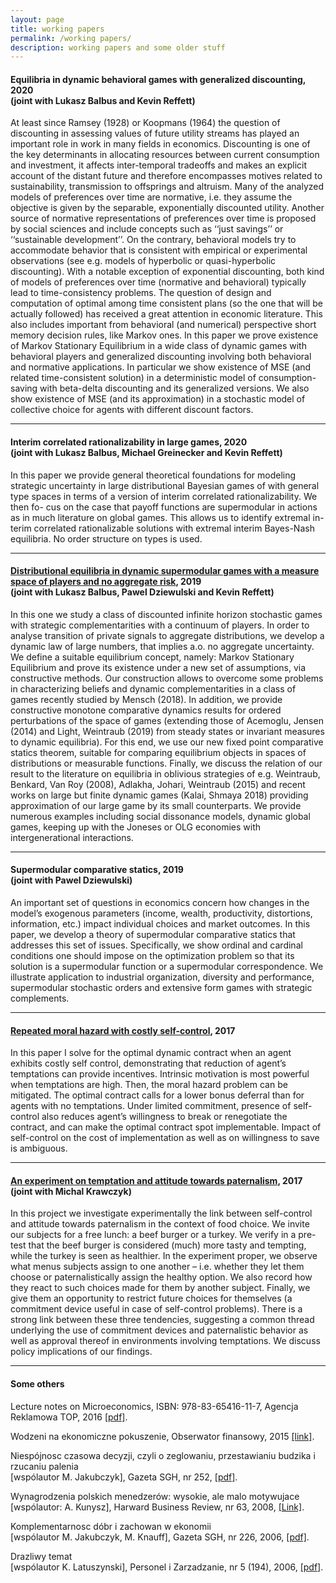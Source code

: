 ```yaml
---
layout: page
title: working papers
permalink: /working papers/
description: working papers and some older stuff
---
```


<h4 id="equilibria-in-dynamic-behavioral-games-with-generalized-discounting-2020--joint-with-lukasz-balbus-and-kevin-reffett">Equilibria in dynamic behavioral games with generalized discounting, 2020 <br /> (joint with Lukasz Balbus and Kevin Reffett)</h4>

<p>At least since Ramsey (1928) or Koopmans (1964) the question of discounting in assessing values of future utility streams has played an important role in work in many fields in economics. 
Discounting is one of the key determinants in allocating resources between current consumption and investment, it affects inter-temporal tradeoffs and makes an explicit account of the distant future and therefore encompasses motives related to sustainability, transmission to offsprings and altruism. 
Many of the analyzed models of preferences over time are normative, i.e. they assume the objective is given by the separable, exponentially discounted utility. Another source of normative representations of preferences over time is proposed by social sciences and include concepts such as ‘‘just savings’’ or ‘‘sustainable development’’.
On the contrary, behavioral models try to accommodate behavior that is consistent with empirical or experimental observations (see e.g. models of hyperbolic or quasi-hyperbolic discounting).
With a notable exception of exponential discounting, both kind of models of preferences over time (normative and behavioral) typically lead to time-consistency problems.  The question of design and computation of optimal among time consistent plans (so the one that will be actually followed) has received a great attention in economic literature. 
This also includes important from behavioral (and numerical) perspective short memory decision rules, like Markov ones. In this paper we prove existence of Markov Stationary Equilibrium in a wide class of dynamic games with behavioral players and generalized discounting involving both behavioral and normative applications. 
In particular we show existence of MSE (and related time-consistent solution) in a deterministic model of consumption-saving with beta-delta discounting and its generalized versions. We also show existence of MSE (and its approximation) in a stochastic model of collective choice for agents with different discount factors.</p>
<hr />

<h4 id="interim-correlated-rationalizability-in-large-games-2020--joint-with-lukasz-balbus-michael-greinecker-and-kevin-reffett">Interim correlated rationalizability in large games, 2020 <br /> (joint with Lukasz Balbus, Michael Greinecker and Kevin Reffett)</h4>

<p>In this paper we provide general theoretical foundations for modeling strategic uncertainty in large distributional Bayesian games of with general type spaces in terms of a version of interim correlated rationalizability. We then fo-
cus on the case that payoff functions are supermodular in actions as in much literature on global games. This allows us to identify extremal in-
terim correlated rationalizable solutions with extremal interim Bayes-Nash equilibria. No order structure on types is used.</p>

<hr />

<h4 id="distributional-equilibria-in-dynamic-supermodular-games-with-a-measure-space-of-players-and-no-aggregate-risk-2019--joint-with-lukasz-balbus-pawel-dziewulski-and-kevin-reffett"><a href="/assets/pdf/LargeSSG2020.pdf">Distributional equilibria in dynamic supermodular games with a measure space of players and no aggregate risk</a>, 2019 <br /> (joint with Lukasz Balbus, Pawel Dziewulski and Kevin Reffett)</h4>

<p>In this one we study a class of discounted infinite horizon stochastic games with
strategic complementarities with a continuum of players. In order to analyse
transition of private signals to aggregate distributions, we develop a dynamic law
of large numbers, that implies a.o. no aggregate uncertainty. We define a
suitable equilibrium concept, namely: Markov Stationary Equilibrium and
prove its existence under a new set of assumptions, via constructive
methods. Our construction allows to overcome some problems in characterizing
beliefs and dynamic complementarities in a class of games recently studied
by Mensch (2018). In addition, we provide constructive monotone
comparative dynamics results for ordered perturbations of the space of games
(extending those of Acemoglu, Jensen (2014) and Light, Weintraub (2019) from steady
states or invariant measures to dynamic equilibria). For this end, we use
our new fixed point comparative statics theorem, suitable for comparing
equilibrium objects in spaces of distributions or measurable functions.
Finally, we discuss the relation of our result to the literature on
equilibria in oblivious strategies of e.g. Weintraub, Benkard, Van Roy (2008), Adlakha, Johari, Weintraub (2015) and recent works on
large but finite dynamic games (Kalai, Shmaya 2018) providing
approximation of our large game by its small counterparts. We provide
numerous examples including social dissonance models, dynamic global games,
keeping up with the Joneses or OLG economies with intergenerational
interactions.</p>
<hr />

<h4 id="supermodular-comparative-statics-2019--joint-with-pawel-dziewulski">Supermodular comparative statics, 2019 <br /> (joint with Pawel Dziewulski)</h4>

<p>An important set of questions in economics concern how changes in the model’s exogenous parameters (income, wealth, productivity, distortions, information, etc.)
impact individual choices and market outcomes. In this paper, we develop a theory of supermodular comparative statics that addresses this set of issues. Specifically, we show ordinal and cardinal conditions one should impose on the optimization
problem so that its solution is a supermodular function or a supermodular correspondence. We illustrate application to industrial organization, diversity and performance, supermodular stochastic orders and extensive form games with strategic complements.</p>
<hr />

<h4 id="repeated-moral-hazard-with-costly-self-control-2017"><a href="/assets/pdf/DynamicGPPA.pdf">Repeated moral hazard with costly self-control</a>, 2017</h4>

<p>In this paper I solve for the optimal dynamic contract when an agent exhibits costly self control, demonstrating that reduction of agent’s temptations can provide incentives.
Intrinsic motivation is most powerful when temptations are high. Then, the moral hazard problem can be mitigated. The optimal contract calls for a lower bonus deferral than for agents with no temptations. Under limited commitment, presence of self-control also reduces agent’s willingness to break or renegotiate the contract, and can make the optimal contract spot implementable. Impact of self-control on the cost of implementation as well as on willingness to save is ambiguous.</p>

<hr />

<h4 id="an-experiment-on-temptation-and-attitude-towards-paternalism-2017--joint-with-michal-krawczyk"><a href="/assets/pdf/Submitted.pdf">An experiment on temptation and attitude towards paternalism</a>, 2017 <br /> (joint with Michal Krawczyk)</h4>

<p>In this project we investigate experimentally the link between self-control and attitude towards paternalism in the context of food choice. We invite our subjects for a free lunch: a beef burger or a turkey. We verify in a pre-test that the beef burger is considered (much) more tasty and tempting, while the turkey is seen as healthier. In the experiment proper, we observe what menus subjects assign to one another – i.e. whether they let them choose or paternalistically assign the healthy option. We also record how they react to such choices made for them by another subject. Finally, we give them an opportunity to restrict future choices for themselves (a commitment device useful in case of self-control problems). There is a strong link between these three tendencies, suggesting a common thread underlying the use of commitment devices and paternalistic behavior as well as approval thereof in environments involving temptations. We discuss policy implications of our findings.</p>

<hr />

<h4 id="some-others">Some others</h4>

<p>Lecture notes on Microeconomics, ISBN: 978-83-65416-11-7, Agencja Reklamowa TOP, 2016 <a href="/assets/pdf/LectureNotes.pdf"> [pdf]</a>.<br /></p>

<p>Wodzeni na ekonomiczne pokuszenie, Obserwator finansowy, 2015 <a href="http://www.obserwatorfinansowy.pl/tematyka/makroekonomia/wodzeni-na-ekonomiczne-pokuszenie/ "> [link]</a>.<br /></p>

<p>Niespójnosc czasowa decyzji, czyli o zeglowaniu, przestawianiu budzika i rzucaniu palenia<br />
[wspólautor M. Jakubczyk], Gazeta SGH, nr 252, <a href="/assets/pdf/SGH-2009-09.pdf"> [pdf]</a>.<br /></p>

<p>Wynagrodzenia polskich menedzerów: wysokie, ale malo motywujace<br />
[wspólautor: A. Kunysz], Harward Business Review, nr 63, 2008, <a href="https://www.hbrp.pl/a/wynagrodzenia-polskich-menedzerow-wysokie-ale-malo-motywujace/l7so7DYa">[Link]</a>.<br /></p>

<p>Komplementarnosc dóbr i zachowan w ekonomii<br /> 
[wspólautor M. Jakubczyk, M. Knauff], Gazeta SGH, nr 226, 2006, <a href="/assets/pdf/AmirGazetaSGH.pdf">[pdf]</a>.<br /></p>

<p>Drazliwy temat<br />
[wspólautor K. Latuszynski], Personel i Zarzadzanie, nr 5 (194), 2006,  <a href="/assets/pdf/	pizII.pdf">[pdf]</a>.</p>
